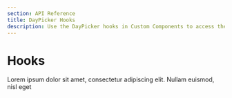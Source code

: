 ```yaml
---
section: API Reference
title: DayPicker Hooks
description: Use the DayPicker hooks in Custom Components to access the DayPicker props, context, and state.
---
```


# Hooks

Lorem ipsum dolor sit amet, consectetur adipiscing elit. Nullam euismod, nisl eget

